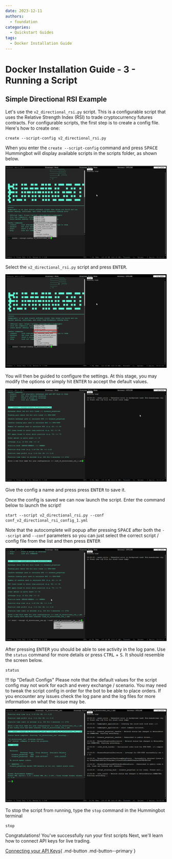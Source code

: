 ```yaml
---
date: 2023-12-11
authors:
  - foundation
categories:
  - Quickstart Guides
tags:
  - Docker Installation Guide
---
```


# Docker Installation Guide - 3 - Running a Script

## Simple Directional RSI Example

Let's use the `v2_directional_rsi.py` script. This is a configurable script that uses the Relative Strength Index (RSI) to trade cryptocurrency futures contracts. For configurable scripts, the first step is to create a config file. Here's how to create one:

```
create --script-config v2_directional_rsi.py

```

When you enter the `create --script-config` command and press <kbd>SPACE</kbd> Hummingbot will display available scripts in the scripts folder, as shown below.

[![Alt text](create-script-config.png)](create-script-config.png)

Select the `v2_directional_rsi.py` script and press <kbd>ENTER</kbd>. 

[![Alt text](create-script-config2.png)](create-script-config2.png)

You will then be guided to configure the settings. At this stage, you may modify the options or simply hit <kbd>ENTER</kbd> to accept the default values. 

[![Alt text](config-script.png)](config-script.png)

Give the config a name and press press <kbd>ENTER</kbd> to save it.

Once the config is saved we can now launch the script. Enter the command below to launch the script!

```
start --script v2_directional_rsi.py --conf conf_v2_directional_rsi_config_1.yml
```

Note that the autocomplete will popup after pressing <kbd>SPACE</kbd> after both the `--script` and `--conf` parameters so you can just select the correct script / config file from the list and then press <kbd>ENTER</kbd>

[![Alt text](load-config-script.png)](load-config-script.png)

After pressing <kbd>ENTER</kbd> you should be able to see activity in the log pane. Use the `status` command for more details or press <kbd>CTRL</kbd> + <kbd>S</kbd>. It should resemble the screen below.

```
status
```

!!! tip "Default Configs"
    Please note that the default values for the script config may not work for each and every exchange / scenario. You may need to tweak the script config in order for the bot to be able to place orders. If you encounter any issues check the log pane and the log files for more information on what the issue may be. 


[![Alt text](script-status.png)](script-status.png)

To stop the script from running, type the `stop` command in the Hummingbot terminal

```
stop
```

Congratulations! You've successfully run your first scripts Next, we'll learn how to connect API keys for live trading.

[Connecting your API Keys](4-api-keys.md){ .md-button .md-button--primary }
